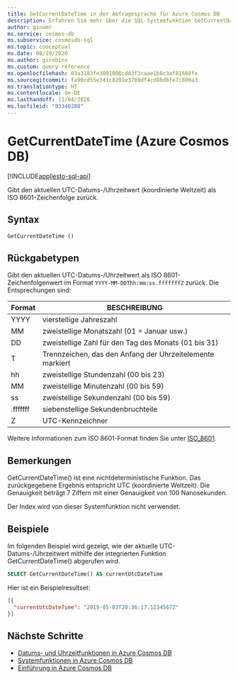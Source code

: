 ```yaml
---
title: GetCurrentDateTime in der Abfragesprache für Azure Cosmos DB
description: Erfahren Sie mehr über die SQL-Systemfunktion GetCurrentDateTime in Azure Cosmos DB.
author: ginamr
ms.service: cosmos-db
ms.subservice: cosmosdb-sql
ms.topic: conceptual
ms.date: 08/18/2020
ms.author: girobins
ms.custom: query-reference
ms.openlocfilehash: 03a3183fe3001008cdd3f3caae1b8c3af81668fe
ms.sourcegitcommit: fa90cd55e341c8201e3789df4cd8bd6fe7c809a3
ms.translationtype: HT
ms.contentlocale: de-DE
ms.lasthandoff: 11/04/2020
ms.locfileid: "93340208"
---
```

# <a name="getcurrentdatetime-azure-cosmos-db"></a>GetCurrentDateTime (Azure Cosmos DB)
[!INCLUDE[appliesto-sql-api](includes/appliesto-sql-api.md)]

Gibt den aktuellen UTC-Datums-/Uhrzeitwert (koordinierte Weltzeit) als ISO 8601-Zeichenfolge zurück.
  
## <a name="syntax"></a>Syntax
  
```sql
GetCurrentDateTime ()
```

## <a name="return-types"></a>Rückgabetypen
  
  Gibt den aktuellen UTC-Datums-/Uhrzeitwert als ISO 8601-Zeichenfolgenwert im Format `YYYY-MM-DDThh:mm:ss.fffffffZ` zurück. Die Entsprechungen sind:
  
  |Format|BESCHREIBUNG|
  |-|-|
  |YYYY|vierstellige Jahreszahl|
  |MM|zweistellige Monatszahl (01 = Januar usw.)|
  |DD|zweistellige Zahl für den Tag des Monats (01 bis 31)|
  |T|Trennzeichen, das den Anfang der Uhrzeitelemente markiert|
  |hh|zweistellige Stundenzahl (00 bis 23)|
  |MM|zweistellige Minutenzahl (00 bis 59)|
  |ss|zweistellige Sekundenzahl (00 bis 59)|
  |.fffffff|siebenstellige Sekundenbruchteile|
  |Z|UTC-Kennzeichner||
  
  Weitere Informationen zum ISO 8601-Format finden Sie unter [ISO_8601](https://en.wikipedia.org/wiki/ISO_8601).

## <a name="remarks"></a>Bemerkungen

GetCurrentDateTime() ist eine nichtdeterministische Funktion. Das zurückgegebene Ergebnis entspricht UTC (koordinierte Weltzeit). Die Genauigkeit beträgt 7 Ziffern mit einer Genauigkeit von 100 Nanosekunden.

Der Index wird von dieser Systemfunktion nicht verwendet.

## <a name="examples"></a>Beispiele
  
Im folgenden Beispiel wird gezeigt, wie der aktuelle UTC-Datums-/Uhrzeitwert mithilfe der integrierten Funktion GetCurrentDateTime() abgerufen wird.
  
```sql
SELECT GetCurrentDateTime() AS currentUtcDateTime
```  
  
 Hier ist ein Beispielresultset:
  
```json
[{
  "currentUtcDateTime": "2019-05-03T20:36:17.1234567Z"
}]  
```  

## <a name="next-steps"></a>Nächste Schritte

- [Datums- und Uhrzeitfunktionen in Azure Cosmos DB](sql-query-date-time-functions.md)
- [Systemfunktionen in Azure Cosmos DB](sql-query-system-functions.md)
- [Einführung in Azure Cosmos DB](introduction.md)
